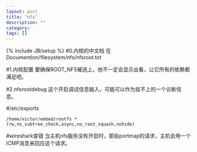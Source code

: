 ```yaml
---
layout: post
title: "nfs"
description: ""
category: 
tags: []
---
```

{% include JB/setup %}
#0.内核的中文档
在Documention/filesystem/nfs/nfsroot.txt

#1.内核配置
要确保ROOT_NFS被选上，他不一定会显示出看，让它所有的依赖都满足吧。

#2.nfsrootdebug
这个开启调试信息输入，可能可以作为挂不上的一个诊断信息。

#/etc/exports

    /home/victor/embed/rootfs *(rw,no_subtree_check,async,no_root_squash,nohide)

#wireshark查错
当主机nfs服务没有开启时，那些portmap的请求，主机会用一个ICMP消息来回应这个请求。
